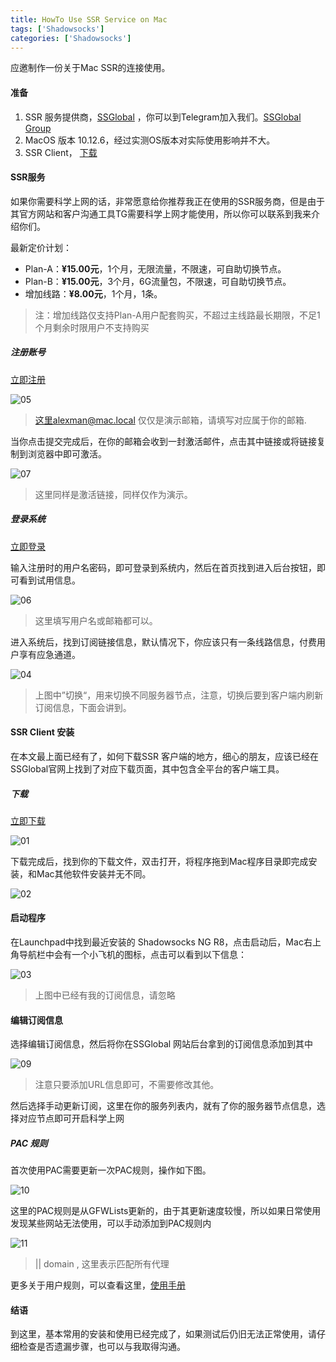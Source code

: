 ```yaml
---
title: HowTo Use SSR Service on Mac
tags: ['Shadowsocks']
categories: ['Shadowsocks']
---
```



应邀制作一份关于Mac SSR的连接使用。

#### 准备

1. SSR 服务提供商，[SSGlobal](http://www.ssglobal.co/wp/) ，你可以到Telegram加入我们。[SSGlobal Group](https://t.me/joinchat/ESwgR0Ckp_zXMCuRKqykqA)
2. MacOS 版本 10.12.6，经过实测OS版本对实际使用影响并不大。
3. SSR Client， [下载](http://www.ssglobal.co/wp/wp-content/uploads/2017/02/ShadowsocksX-NG-R8.dmg)



####  SSR服务

如果你需要科学上网的话，非常愿意给你推荐我正在使用的SSR服务商，但是由于其官方网站和客户沟通工具TG需要科学上网才能使用，所以你可以联系到我来介绍你们。

最新定价计划：

* Plan-A：**¥15.00元**，1个月，无限流量，不限速，可自助切换节点。
* Plan-B：**¥15.00元**，3个月，6G流量包，不限速，可自助切换节点。
* 增加线路：**¥8.00元**，1个月，1条。

>  注：增加线路仅支持Plan-A用户配套购买，不超过主线路最长期限，不足1个月剩余时限用户不支持购买

##### 注册账号

[立即注册](http://www.ssglobal.co/wp/registration/?action=register)

![05](https://samzong.oss-cn-shenzhen.aliyuncs.com/blog/x6fbl.jpg)

> 这里alexman@mac.local 仅仅是演示邮箱，请填写对应属于你的邮箱.

当你点击提交完成后，在你的邮箱会收到一封激活邮件，点击其中链接或将链接复制到浏览器中即可激活。

![07](https://samzong.oss-cn-shenzhen.aliyuncs.com/blog/r4oo0.jpg)

> 这里同样是激活链接，同样仅作为演示。

##### 登录系统

[立即登录](http://www.ssglobal.co/wp/login-2/?redirect_to=http://www.ssglobal.co/wp/registration/)

输入注册时的用户名密码，即可登录到系统内，然后在首页找到进入后台按钮，即可看到试用信息。

![06](https://samzong.oss-cn-shenzhen.aliyuncs.com/blog/lmcst.jpg)

> 这里填写用户名或邮箱都可以。

进入系统后，找到订阅链接信息，默认情况下，你应该只有一条线路信息，付费用户享有应急通道。

![04](https://samzong.oss-cn-shenzhen.aliyuncs.com/blog/xba0a.jpg)

> 上图中”切换“，用来切换不同服务器节点，注意，切换后要到客户端内刷新订阅信息，下面会讲到。





#### SSR Client 安装

在本文最上面已经有了，如何下载SSR 客户端的地方，细心的朋友，应该已经在SSGlobal官网上找到了对应下载页面，其中包含全平台的客户端工具。

##### 下载 

[立即下载](http://www.ssglobal.co/wp/wp-content/uploads/2017/02/ShadowsocksX-NG-R8.dmg)

![01](https://samzong.oss-cn-shenzhen.aliyuncs.com/blog/bc4jy.jpg)

下载完成后，找到你的下载文件，双击打开，将程序拖到Mac程序目录即完成安装，和Mac其他软件安装并无不同。

![02](https://samzong.oss-cn-shenzhen.aliyuncs.com/blog/p7wkf.jpg)





#### 启动程序

 在Launchpad中找到最近安装的 Shadowsocks NG R8，点击启动后，Mac右上角导航栏中会有一个小飞机的图标，点击可以看到以下信息：

![03](https://samzong.oss-cn-shenzhen.aliyuncs.com/blog/iycjw.jpg)

> 上图中已经有我的订阅信息，请忽略

#### 编辑订阅信息

选择编辑订阅信息，然后将你在SSGlobal 网站后台拿到的订阅信息添加到其中

![09](https://samzong.oss-cn-shenzhen.aliyuncs.com/blog/7bbj6.jpg)

> 注意只要添加URL信息即可，不需要修改其他。

然后选择手动更新订阅，这里在你的服务列表内，就有了你的服务器节点信息，选择对应节点即可开启科学上网



##### PAC 规则

首次使用PAC需要更新一次PAC规则，操作如下图。

![10](https://samzong.oss-cn-shenzhen.aliyuncs.com/blog/gzrb5.jpg)

这里的PAC规则是从GFWLists更新的，由于其更新速度较慢，所以如果日常使用发现某些网站无法使用，可以手动添加到PAC规则内

![11](https://samzong.oss-cn-shenzhen.aliyuncs.com/blog/9rhe6.jpg)

> || domain , 这里表示匹配所有代理

更多关于用户规则，可以查看这里，[使用手册](https://adblockplus.org/en/filter-cheatsheet) 



#### 结语

到这里，基本常用的安装和使用已经完成了，如果测试后仍旧无法正常使用，请仔细检查是否遗漏步骤，也可以与我取得沟通。